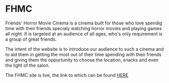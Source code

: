 # FHMC
Friends' Horror Movie Cinema is a cinema built for those who love spendig time with their friends specialy watching horror movies and playing games all night. It is targeted at an audience of all ages, who's only requirement is a group of great friends.

The intent of the  website is to introduce our audience to such a cinema and to aid them in getting the most out of their time spending with their friends and giving them the oppurtunity to choose the location, snacks and even the light of the salon.


The FHMC site is live, the link to which can be found [HERE](https://zabeenasherzoie.github.io/FHMCN-protfolio-one-/)